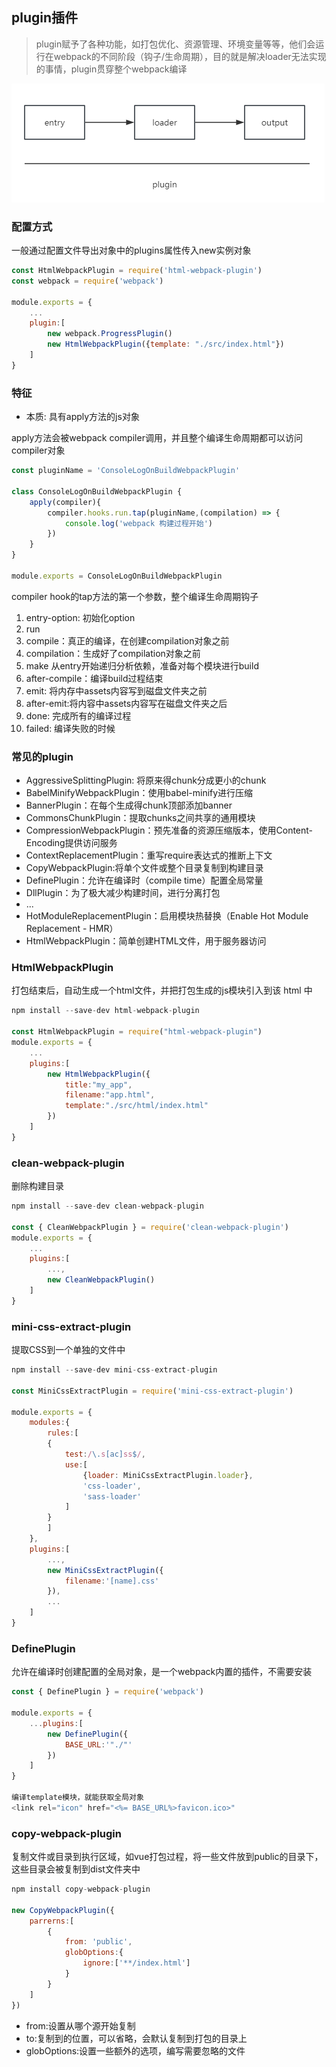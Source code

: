 ## plugin插件

> plugin赋予了各种功能，如打包优化、资源管理、环境变量等等，他们会运行在webpack的不同阶段（钩子/生命周期），目的就是解决loader无法实现的事情，plugin贯穿整个webpack编译

![图片](../../../public/webpack3.png)


### 配置方式
一般通过配置文件导出对象中的plugins属性传入new实例对象
```js
const HtmlWebpackPlugin = require('html-webpack-plugin')
const webpack = require('webpack')

module.exports = {
    ...
    plugin:[
        new webpack.ProgressPlugin()
        new HtmlWebpackPlugin({template: "./src/index.html"})
    ]
}
```

### 特征
- 本质: 具有apply方法的js对象

apply方法会被webpack compiler调用，并且整个编译生命周期都可以访问compiler对象
```js
const pluginName = 'ConsoleLogOnBuildWebpackPlugin'

class ConsoleLogOnBuildWebpackPlugin {
    apply(compiler){
        compiler.hooks.run.tap(pluginName,(compilation) => {
            console.log('webpack 构建过程开始')
        })
    }
}

module.exports = ConsoleLogOnBuildWebpackPlugin
```
compiler hook的tap方法的第一个参数，整个编译生命周期钩子
1. entry-option: 初始化option
2. run
3. compile：真正的编译，在创建compilation对象之前
4. compilation：生成好了compilation对象之前
5. make 从entry开始递归分析依赖，准备对每个模块进行build
6. after-compile：编译build过程结束
7. emit: 将内存中assets内容写到磁盘文件夹之前
8. after-emit:将内容中assets内容写在磁盘文件夹之后
9. done: 完成所有的编译过程
10. failed: 编译失败的时候


### 常见的plugin
- AggressiveSplittingPlugin: 将原来得chunk分成更小的chunk
- BabelMinifyWebpackPlugin：使用babel-minify进行压缩
- BannerPlugin：在每个生成得chunk顶部添加banner
- CommonsChunkPlugin：提取chunks之间共享的通用模块
- CompressionWebpackPlugin：预先准备的资源压缩版本，使用Content-Encoding提供访问服务
- ContextReplacementPlugin：重写require表达式的推断上下文
- CopyWebpackPlugin:将单个文件或整个目录复制到构建目录
- DefinePlugin：允许在编译时（compile time）配置全局常量
- DllPlugin：为了极大减少构建时间，进行分离打包
- ...
- HotModuleReplacementPlugin：启用模块热替换（Enable Hot Module Replacement - HMR）
- HtmlWebpackPlugin：简单创建HTML文件，用于服务器访问


### HtmlWebpackPlugin
打包结束后，自动生成一个html文件，并把打包生成的js模块引入到该 html 中
```js
npm install --save-dev html-webpack-plugin

const HtmlWebpackPlugin = require("html-webpack-plugin")
module.exports = {
    ...
    plugins:[
        new HtmlWebpackPlugin({
            title:"my_app",
            filename:"app.html",
            template:"./src/html/index.html"
        })
    ]
}
```

### clean-webpack-plugin
删除构建目录
```js
npm install --save-dev clean-webpack-plugin

const { CleanWebpackPlugin } = require('clean-webpack-plugin')
module.exports = {
    ...
    plugins:[
        ...,
        new CleanWebpackPlugin()
    ]
}
```

### mini-css-extract-plugin
提取CSS到一个单独的文件中
```js
npm install --save-dev mini-css-extract-plugin

const MiniCssExtractPlugin = require('mini-css-extract-plugin')

module.exports = {
    modules:{
        rules:[
        {
            test:/\.s[ac]ss$/,
            use:[
                {loader: MiniCssExtractPlugin.loader},
                'css-loader',
                'sass-loader'
            ]
        }
        ]
    },
    plugins:[
        ...,
        new MiniCssExtractPlugin({
            filename:'[name].css'
        }),
        ...
    ]
}
```

### DefinePlugin
允许在编译时创建配置的全局对象，是一个webpack内置的插件，不需要安装

```js
const { DefinePlugin } = require('webpack')

module.exports = {
    ...plugins:[
        new DefinePlugin({
            BASE_URL:'"./"'
        })
    ]
}

编译template模块，就能获取全局对象
<link rel="icon" href="<%= BASE_URL%>favicon.ico>"
```

### copy-webpack-plugin
复制文件或目录到执行区域，如vue打包过程，将一些文件放到public的目录下，这些目录会被复制到dist文件夹中

```js
npm install copy-webpack-plugin

new CopyWebpackPlugin({
    parrerns:[
        {
            from: 'public',
            globOptions:{
                ignore:['**/index.html']
            }
        }
    ]
})
```
- from:设置从哪个源开始复制
- to:复制到的位置，可以省略，会默认复制到打包的目录上
- globOptions:设置一些额外的选项，编写需要忽略的文件
